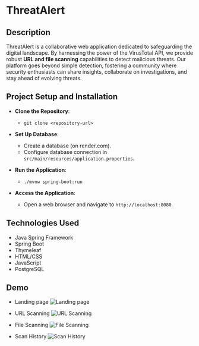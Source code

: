 
# ThreatAlert

## Description

ThreatAlert is a collaborative web application dedicated to safeguarding the digital landscape. By harnessing the power of the VirusTotal API, we provide robust **URL and file scanning** capabilities to detect malicious threats. Our platform goes beyond simple detection, fostering a community where security enthusiasts can share insights, collaborate on investigations, and stay ahead of evolving threats.

## Project Setup and Installation

 -  **Clone the Repository**:
     
    - `git clone <repository-url>`
    
 -  **Set Up Database**:
    
    -   Create a database (on render.com).
    -   Configure database connection in `src/main/resources/application.properties`.
 -  **Run the Application**:
    
   
	 -  `./mvnw spring-boot:run` 
    
- **Access the Application**:
    
    -   Open a web browser and navigate to `http://localhost:8080`.

## Technologies Used

-   Java Spring Framework
-   Spring Boot
-   Thymeleaf
-   HTML/CSS
-   JavaScript
- PostgreSQL

## Demo
- Landing page
![Landing page](https://i.imgur.com/8YI0l5w.png)
- URL Scanning
![URL Scanning](https://i.imgur.com/0wjbGf4.png)

- File Scanning
![File Scanning](https://i.imgur.com/JTFI0tl.png)

- Scan History
![Scan History](https://i.imgur.com/tpYraJi.png)
